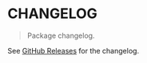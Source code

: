 # CHANGELOG

> Package changelog.

See [GitHub Releases](https://github.com/stdlib-js/stats-incr-mstdev/releases) for the changelog.